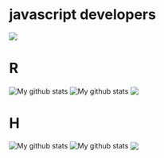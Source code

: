 # javascript developers
![](https://c.tenor.com/Gz2xlajKHgcAAAAC/tenor.gif)
# R
<img align="center" src="https://github-readme-streak-stats.herokuapp.com?user=That-Git&theme=vue-dark&hide_border=true&date_format=M%20j%5B%2C%20Y%5D" alt="My github stats" />

<img align="center" src="https://github-readme-stats.vercel.app/api?username=That-Git&show_icons=true&include_all_commits=true&theme=cobalt&hide_border=true" alt="My github stats" /> 

<img align="center" src="https://github-readme-stats.vercel.app/api/top-langs/?username=That-Git&layout=compact&theme=cobalt&hide_border=true" />

# H
<img align="center" src="https://github-readme-streak-stats.herokuapp.com?user=VeraciousSnake&theme=vue-dark&hide_border=true&date_format=M%20j%5B%2C%20Y%5D" alt="My github stats" />

<img align="center" src="https://github-readme-stats.vercel.app/api?username=VeraciousSnake&show_icons=true&include_all_commits=true&theme=cobalt&hide_border=true" alt="My github stats" /> 

<img align="center" src="https://github-readme-stats.vercel.app/api/top-langs/?username=VeraciousSnake&layout=compact&theme=cobalt&hide_border=true" />

